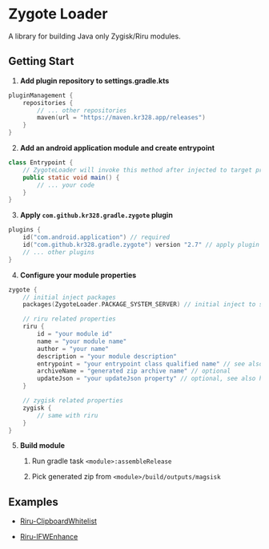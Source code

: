 # Zygote Loader

A library for building Java only Zygisk/Riru modules.

## Getting Start

1. **Add plugin repository to settings.gradle.kts**

```kotlin
pluginManagement { 
    repositories { 
        // ... other repositories 
        maven(url = "https://maven.kr328.app/releases") 
    } 
}
```

2. **Add an android application module and create entrypoint**

```java
class Entrypoint {
    // ZygoteLoader will invoke this method after injected to target process
    public static void main() {
        // ... your code
    }
}
```

3. **Apply `com.github.kr328.gradle.zygote` plugin**

```kotlin
plugins {
    id("com.android.application") // required
    id("com.github.kr328.gradle.zygote") version "2.7" // apply plugin
    // ... other plugins
}
```

4. **Configure your module properties**

```kotlin
zygote {
    // initial inject packages
    packages(ZygoteLoader.PACKAGE_SYSTEM_SERVER) // initial inject to system_server

    // riru related properties
    riru {
        id = "your module id"
        name = "your module name"
        author = "your name"
        description = "your module description"
        entrypoint = "your entrypoint class qualified name" // see also step 2
        archiveName = "generated zip archive name" // optional
        updateJson = "your updateJson property" // optional, see also https://topjohnwu.github.io/Magisk/guides.html#moduleprop
    }

    // zygisk related properties
    zygisk {
        // same with riru
    }
}
```

5. **Build module**

    1. Run gradle task `<module>:assembleRelease`
       
    2. Pick generated zip from `<module>/build/outputs/magsisk`
   

## Examples

- [Riru-ClipboardWhitelist](https://github.com/Kr328/Riru-ClipboardWhitelist)
  
- [Riru-IFWEnhance](https://github.com/Kr328/Riru-IFWEnhance)